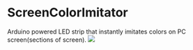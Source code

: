 # ScreenColorImitator
Arduino powered LED strip that instantly imitates colors on PC screen(sections of screen).
![](gifs/preview1.gif)
